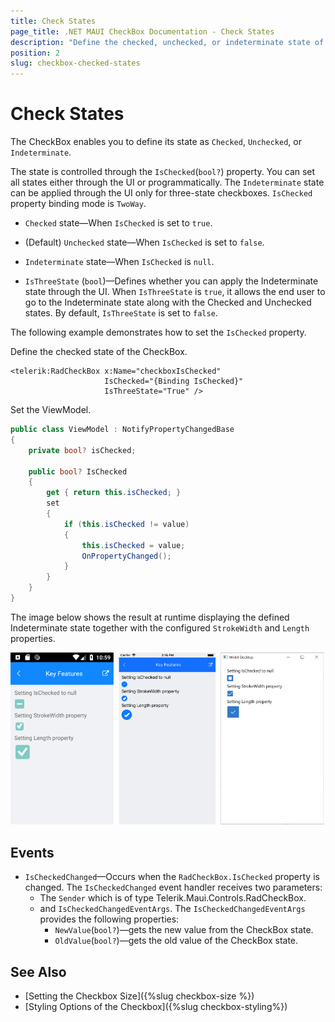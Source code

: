 ```yaml
---
title: Check States
page_title: .NET MAUI CheckBox Documentation - Check States
description: "Define the checked, unchecked, or indeterminate state of the Telerik CheckBox for .NET MAUI."
position: 2
slug: checkbox-checked-states
---
```


# Check States

The CheckBox enables you to define its state as `Checked`, `Unchecked`, or `Indeterminate`.

The state is controlled through the `IsChecked`(`bool?`) property. You can set all states either through the UI or programmatically. The `Indeterminate` state can be applied through the UI only for three-state checkboxes. `IsChecked` property binding mode is `TwoWay`.

* `Checked` state&mdash;When `IsChecked` is set to `true`.

* (Default) `Unchecked` state&mdash;When `IsChecked` is set to `false`.

* `Indeterminate` state&mdash;When `IsChecked` is `null`.

* `IsThreeState` (`bool`)&mdash;Defines whether you can apply the Indeterminate state through the UI. When `IsThreeState` is `true`, it allows the end user to go to the Indeterminate state along with the Checked and Unchecked states. By default, `IsThreeState` is set to `false`.

The following example demonstrates how to set the `IsChecked` property.

Define the checked state of the CheckBox.

```XAML
<telerik:RadCheckBox x:Name="checkboxIsChecked" 
					 IsChecked="{Binding IsChecked}" 
				     IsThreeState="True" />
```

Set the ViewModel.

```C#
public class ViewModel : NotifyPropertyChangedBase
{
    private bool? isChecked;

    public bool? IsChecked
    {
        get { return this.isChecked; }
        set
        {
            if (this.isChecked != value)
            {
                this.isChecked = value;
                OnPropertyChanged();
            }
        }
    }
}
```

The image below shows the result at runtime displaying the defined Indeterminate state together with the configured `StrokeWidth` and `Length` properties.

![CheckBox States Configuration](images/checkbox-features.png)

## Events

* `IsCheckedChanged`&mdash;Occurs when the `RadCheckBox.IsChecked` property is changed. The `IsCheckedChanged` event handler receives two parameters:
    * The `Sender` which is of type Telerik.Maui.Controls.RadCheckBox.
    * and `IsCheckedChangedEventArgs`. The `IsCheckedChangedEventArgs` provides the following properties:
        * `NewValue`(`bool?`)&mdash;gets the new value from the CheckBox state.
        * `OldValue`(`bool?`)&mdash;gets the old value of the CheckBox state.

## See Also

- [Setting the Checkbox Size]({%slug checkbox-size %})
- [Styling Options of the Checkbox]({%slug checkbox-styling%})
